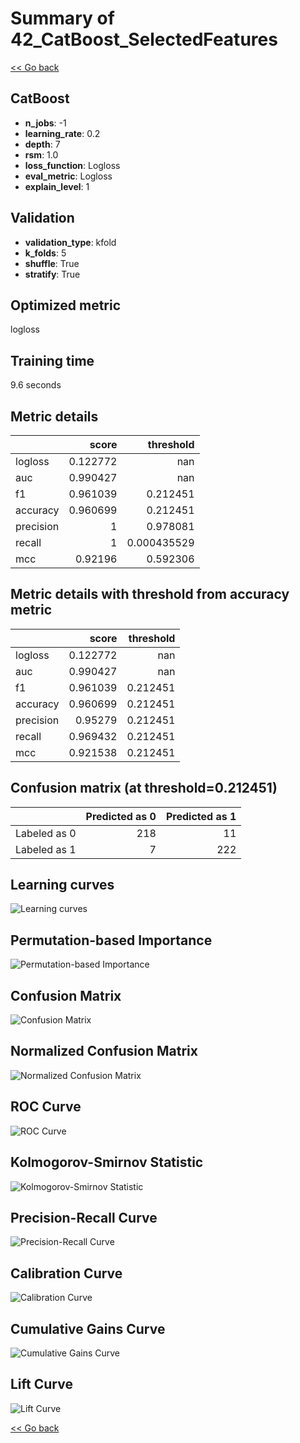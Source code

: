 # Summary of 42_CatBoost_SelectedFeatures

[<< Go back](../README.md)


## CatBoost
- **n_jobs**: -1
- **learning_rate**: 0.2
- **depth**: 7
- **rsm**: 1.0
- **loss_function**: Logloss
- **eval_metric**: Logloss
- **explain_level**: 1

## Validation
 - **validation_type**: kfold
 - **k_folds**: 5
 - **shuffle**: True
 - **stratify**: True

## Optimized metric
logloss

## Training time

9.6 seconds

## Metric details
|           |    score |     threshold |
|:----------|---------:|--------------:|
| logloss   | 0.122772 | nan           |
| auc       | 0.990427 | nan           |
| f1        | 0.961039 |   0.212451    |
| accuracy  | 0.960699 |   0.212451    |
| precision | 1        |   0.978081    |
| recall    | 1        |   0.000435529 |
| mcc       | 0.92196  |   0.592306    |


## Metric details with threshold from accuracy metric
|           |    score |   threshold |
|:----------|---------:|------------:|
| logloss   | 0.122772 |  nan        |
| auc       | 0.990427 |  nan        |
| f1        | 0.961039 |    0.212451 |
| accuracy  | 0.960699 |    0.212451 |
| precision | 0.95279  |    0.212451 |
| recall    | 0.969432 |    0.212451 |
| mcc       | 0.921538 |    0.212451 |


## Confusion matrix (at threshold=0.212451)
|              |   Predicted as 0 |   Predicted as 1 |
|:-------------|-----------------:|-----------------:|
| Labeled as 0 |              218 |               11 |
| Labeled as 1 |                7 |              222 |

## Learning curves
![Learning curves](learning_curves.png)

## Permutation-based Importance
![Permutation-based Importance](permutation_importance.png)
## Confusion Matrix

![Confusion Matrix](confusion_matrix.png)


## Normalized Confusion Matrix

![Normalized Confusion Matrix](confusion_matrix_normalized.png)


## ROC Curve

![ROC Curve](roc_curve.png)


## Kolmogorov-Smirnov Statistic

![Kolmogorov-Smirnov Statistic](ks_statistic.png)


## Precision-Recall Curve

![Precision-Recall Curve](precision_recall_curve.png)


## Calibration Curve

![Calibration Curve](calibration_curve_curve.png)


## Cumulative Gains Curve

![Cumulative Gains Curve](cumulative_gains_curve.png)


## Lift Curve

![Lift Curve](lift_curve.png)



[<< Go back](../README.md)
